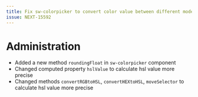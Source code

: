 ```yaml
---
title: Fix sw-colorpicker to convert color value between different mode
issue: NEXT-15592
---
```

# Administration
* Added a new method `roundingFloat` in `sw-colorpicker` component
* Changed computed property `hslValue` to calculate hsl value more precise
* Changed methods `convertRGBtoHSL`, `convertHEXtoHSL`, `moveSelector` to calculate hsl value more precise 
